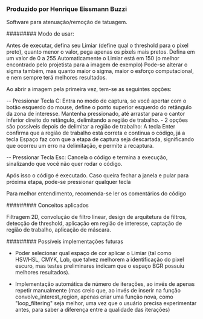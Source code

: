 ### Produzido por Henrique Eissmann Buzzi ###

Software para atenuação/remoção de tatuagem.

######### Modo de usar:

Antes de executar, defina seu Limiar (define qual o threshold para o pixel preto), quanto menor o valor, pega apenas os pixels mais pretos. Defina em um valor de 0 a 255
Automaticamente o Limiar está em 150 (o melhor encontrado pelo projetista para a imagem de exemplo)
Pode-se alterar o sigma também, mas quanto maior o sigma, maior o esforço computacional, e nem sempre terá melhores resultados.

Ao abrir a imagem pela primeira vez, tem-se as seguintes opções:

-- Pressionar Tecla C: Entra no modo de captura, se você apertar com o botão esquerdo do mouse, define o ponto superior esquerdo do retângulo da zona de interesse.
Mantenha pressionado, até arrastar para o cantor inferior direito do retângulo, delimitando a região de trabalho.
	- 2 opções são possíveis depois de delimitar a região de trabalho: A tecla Enter confirma que a região de trabalho está correta e continua o código, já a tecla
	Espaço faz com que a etapa de captura seja descartada, significando que ocorreu um erro na delimitação, e permite a recaptura.

-- Pressionar Tecla Esc: Cancela o código e termina a execução, sinalizando que você não quer rodar o código.

Após isso o código é executado. Caso queira fechar a janela e pular para próxima etapa, pode-se pressionar qualquer tecla

Para melhor entendimento, recomenda-se ler os comentários do código

######### Conceitos aplicados

Filtragem 2D, convolução de filtro linear, design de arquitetura de filtros, detecção de threshold, aplicação em região de interesse,
captação de região de trabalho, aplicação de máscara.

######### Possíveis implementações futuras

* Poder selecionar qual espaço de cor aplicar o Limiar (tal como HSV/HSL, CMYK, L*a*b, que talvez melhorem a identificação do pixel escuro, mas testes preliminares
indicam que o espaço BGR possuiu melhores resultados).

* Implementação automática de número de iterações, ao invés de apenas repetir manualmente (mas creio que, ao invés de inserir na função convolve_interest_region, apenas criar
uma função nova, como "loop_filtering" seja melhor, uma vez que o usuário precisa experimentar antes, para saber a diferença entre a qualidade das iterações)
